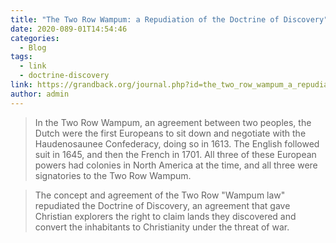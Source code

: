 ```yaml
---
title: "The Two Row Wampum: a Repudiation of the Doctrine of Discovery"
date: 2020-089-01T14:54:46
categories:
  - Blog
tags:
  - link
  - doctrine-discovery
link: https://grandback.org/journal.php?id=the_two_row_wampum_a_repudiation_of_the_doctrine_of_discovery
author: admin
---
```

>In the Two Row Wampum, an agreement between two peoples, the Dutch were the first Europeans to sit down and negotiate with the Haudenosaunee Confederacy, doing so in 1613. The English followed suit in 1645, and then the French in 1701. All three of these European powers had colonies in North America at the time, and all three were signatories to the Two Row Wampum.

>The concept and agreement of the Two Row "Wampum law" repudiated the Doctrine of Discovery, an agreement that gave Christian explorers the right to claim lands they discovered and convert the inhabitants to Christianity under the threat of war. 
